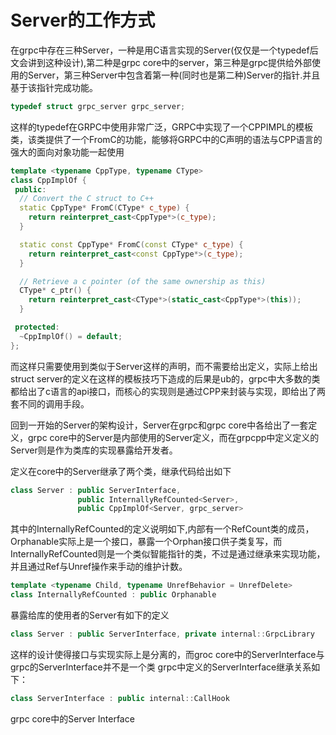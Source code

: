 # Server的工作方式
在grpc中存在三种Server，一种是用C语言实现的Server(仅仅是一个typedef后文会讲到这种设计),第二种是grpc core中的server，第三种是grpc提供给外部使用的Server，第三种Server中包含着第一种(同时也是第二种)Server的指针.并且基于该指针完成功能。
 ```cpp
typedef struct grpc_server grpc_server;
```




这样的typedef在GRPC中使用非常广泛，GRPC中实现了一个CPPIMPL的模板类，该类提供了一个FromC的功能，能够将GRPC中的C声明的语法与CPP语言的强大的面向对象功能一起使用
```cpp
template <typename CppType, typename CType>
class CppImplOf {
 public:
  // Convert the C struct to C++
  static CppType* FromC(CType* c_type) {
    return reinterpret_cast<CppType*>(c_type);
  }

  static const CppType* FromC(const CType* c_type) {
    return reinterpret_cast<const CppType*>(c_type);
  }

  // Retrieve a c pointer (of the same ownership as this)
  CType* c_ptr() {
    return reinterpret_cast<CType*>(static_cast<CppType*>(this));
  }

 protected:
  ~CppImplOf() = default;
};

```
而这样只需要使用到类似于Server这样的声明，而不需要给出定义，实际上给出struct server的定义在这样的模板技巧下造成的后果是ub的，grpc中大多数的类都给出了c语言的api接口，而核心的实现则是通过CPP来封装与实现，即给出了两套不同的调用手段。

回到一开始的Server的架构设计，Server在grpc和grpc core中各给出了一套定义，grpc core中的Server是内部使用的Server定义，而在grpcpp中定义定义的Server则是作为类库的实现暴露给开发者。

定义在core中的Server继承了两个类，继承代码给出如下
```cpp
class Server : public ServerInterface,
               public InternallyRefCounted<Server>,
               public CppImplOf<Server, grpc_server> 
```
其中的InternallyRefCounted的定义说明如下,内部有一个RefCount类的成员，Orphanable实际上是一个接口，暴露一个Orphan接口供子类复写，而InternallyRefCounted则是一个类似智能指针的类，不过是通过继承来实现功能，并且通过Ref与Unref操作来手动的维护计数。 
```cpp
template <typename Child, typename UnrefBehavior = UnrefDelete>
class InternallyRefCounted : public Orphanable
```
暴露给库的使用者的Server有如下的定义
```cpp
class Server : public ServerInterface, private internal::GrpcLibrary
```
这样的设计使得接口与实现实际上是分离的，而groc core中的ServerInterface与grpc的ServerInterface并不是一个类
grpc中定义的ServerInterface继承关系如下：
```cpp
class ServerInterface : public internal::CallHook
```
grpc core中的Server Interface









